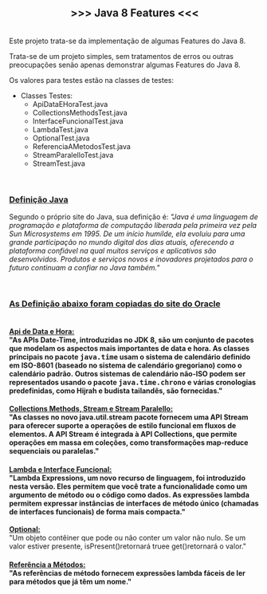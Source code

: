<h2 style="text-align:center"><strong>&gt;&gt;&gt; Java 8&nbsp;Features &lt;&lt;&lt;</strong></h2>

<p><br />
Este projeto trata-se da implementa&ccedil;&atilde;o de algumas Features do Java 8.</p>

<p>Trata-se de um projeto simples, sem tratamentos de erros ou outras preocupa&ccedil;&otilde;es sen&atilde;o apenas demonstrar algumas Features do Java 8.</p>

<p>Os valores para testes est&atilde;o na classes de testes:</p>

<ul>
	<li>Classes Testes:
	<ul>
		<li>ApiDataEHoraTest.java</li>
		<li>CollectionsMethodsTest.java</li>
		<li>InterfaceFuncionalTest.java</li>
		<li>LambdaTest.java</li>
		<li>OptionalTest.java</li>
		<li>ReferenciaAMetodosTest.java</li>
		<li>StreamParalelloTest.java</li>
		<li>StreamTest.java</li>
	</ul>
	</li>
</ul>

<p>&nbsp;</p>

<h3><u>Defini&ccedil;&atilde;o Java</u></h3>

<p>Segundo o pr&oacute;prio site do Java, sua defini&ccedil;&atilde;o &eacute;: <em>&quot;Java &eacute; uma linguagem de programa&ccedil;&atilde;o e plataforma de computa&ccedil;&atilde;o liberada pela primeira vez pela Sun Microsystems em 1995. De um in&iacute;cio humilde, ela evoluiu para uma grande participa&ccedil;&atilde;o no mundo digital dos dias atuais, oferecendo a plataforma confi&aacute;vel na qual muitos servi&ccedil;os e aplicativos s&atilde;o desenvolvidos. Produtos e servi&ccedil;os novos e inovadores projetados para o futuro continuam a confiar no Java tamb&eacute;m.&quot;</em></p>

<p>&nbsp;</p>

<h3><u>As Defini&ccedil;&atilde;o abaixo foram copiadas do <a href="https://www.oracle.com/java/technologies/javase/jdk7-relnotes.html">site do Oracle</a></u></h3>

<h4><br />
<strong><u>Api de Data e Hora:</u></strong><br />
&quot;As APIs Date-Time, introduzidas no JDK 8, s&atilde;o um conjunto de pacotes que modelam os aspectos mais importantes de data e hora.&nbsp;As classes principais no pacote&nbsp;<tt>java.time</tt>&nbsp;usam o sistema de calend&aacute;rio definido em ISO-8601 (baseado no sistema de calend&aacute;rio gregoriano) como o calend&aacute;rio padr&atilde;o.&nbsp;Outros sistemas de calend&aacute;rio n&atilde;o-ISO podem ser representados usando o pacote&nbsp;<tt>java.time.chrono</tt>&nbsp;e v&aacute;rias cronologias predefinidas, como Hijrah e budista tailand&ecirc;s, s&atilde;o fornecidas.&quot;</h4>

<h4><strong><u>Collections Methods, Stream e Stream Paralello:</u></strong><br />
&quot;As classes no novo java.util.stream pacote fornecem uma API Stream para oferecer suporte a opera&ccedil;&otilde;es de estilo funcional em fluxos de elementos. A API Stream &eacute; integrada &agrave; API Collections, que permite opera&ccedil;&otilde;es em massa em cole&ccedil;&otilde;es, como transforma&ccedil;&otilde;es map-reduce sequenciais ou paralelas.&quot;</h4>

<h4><u><strong>Lambda e Interface Funcional:</strong></u><br />
&quot;Lambda Expressions, um novo recurso de linguagem, foi introduzido nesta vers&atilde;o. Eles permitem que voc&ecirc; trate a funcionalidade como um argumento de m&eacute;todo ou o c&oacute;digo como dados. As express&otilde;es lambda permitem expressar inst&acirc;ncias de interfaces de m&eacute;todo &uacute;nico (chamadas de interfaces funcionais) de forma mais compacta.&quot;</h4>

<p><strong><u>Optional:</u></strong><br />
&quot;Um objeto cont&ecirc;iner que pode ou n&atilde;o conter um valor n&atilde;o nulo. Se um valor estiver presente, isPresent()retornar&aacute; truee get()retornar&aacute; o valor.&quot;</p>

<h4><u><strong>Refer&ecirc;ncia a M&eacute;todos:</strong></u><br />
&quot;As refer&ecirc;ncias de m&eacute;todo fornecem express&otilde;es lambda f&aacute;ceis de ler para m&eacute;todos que j&aacute; t&ecirc;m um nome.&quot;</h4>

<p>&nbsp;</p>

<p>&nbsp;</p>

<address>&nbsp;</address>
